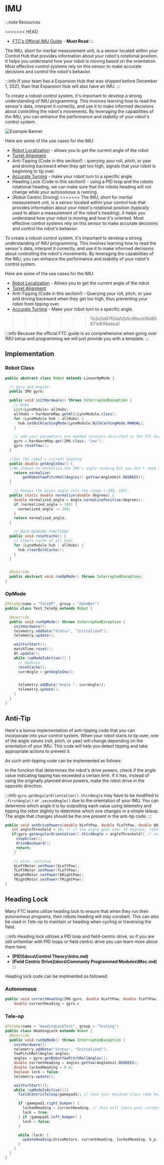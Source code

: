 # IMU

:::note Resources

<<<<<<< HEAD
- [FTC's Official IMU Guide](https://ftc-docs.firstinspires.org/en/latest/programming_resources/imu/imu.html) - **Must Read**
  :::

The IMU, short for inertial measurement unit, is a sensor located within your Control Hub that provides information about your robot's rotational position. It helps you understand how your robot is moving based on the orientation. Most effective control systems rely on this sensor to make accurate decisions and control the robot's behavior.

:::info
If your team has a Expansion Hub that was shipped before December 1, 2021, than that Expansion Hub will also have an IMU.
:::

To create a robust control system, it's important to develop a strong understanding of IMU programming. This involves learning how to read the sensor's data, interpret it correctly, and use it to make informed decisions about controlling the robot's movements. By leveraging the capabilities of the IMU, you can enhance the performance and stability of your robot's control system.

![Example Banner](C:\Users\green\OneDrive\Desktop\FTC-Tech-Toolbox\docs\assets\control-hub-axes.png)

Here are some of the use cases for the IMU:

- [Robot Localization](../odo/What%20is%20Localization.md) - allows you to get the current angle of the robot
- [Turret Alignment](../Commonly%20Programmed%20Modules/Turrets.md)
- Anti-Tipping (Code in this section!) - querying your roll, pitch, or yaw and driving backward when they get too high, signals that your robot is beginning to tip over.
- [Accurate Turning](../Commonly%20Programmed%20Modules/Tank.md) - make your robot turn to a specific angle.
- Heading Lock (Code in this section!) - using a PID loop and the robots rotational heading, we can make sure that the robots heading will not change while your autonomous is running.
- [Robot Centric Driving]
=======
The IMU, short for inertial measurement unit, is a sensor located within your control hub that provides information about your robot's rotational position (typically used to attain a measurement of the robot's heading). It helps you understand how your robot is moving and how it's oriented. Most effective control systems rely on this sensor to make accurate decisions and control the robot's behavior.

To create a robust control system, it's important to develop a strong understanding of IMU programming. This involves learning how to read the sensor's data, interpret it correctly, and use it to make informed decisions about controlling the robot's movements. By leveraging the capabilities of the IMU, you can enhance the performance and stability of your robot's control system.

Here are some of the use cases for the IMU: 
* [Robot Localization](../odo/What%20is%20Localization.md) - Allows you to get the current angle of the robot
* [Turret Alignment](../Commonly%20Programmed%20Modules/Turrets.md)
* Anti-Tipping (Code in this section!) - Querying your roll, pitch, or yaw and driving backward when they get too high, thus preventing your robot from tipping over. 
* [Accurate Turning](../Commonly%20Programmed%20Modules/Tank.md)  - Make your robot turn to a specific angle. 
>>>>>>> 7b3d3d67f0da12b5c98ecb16d80671e81f4ebba1

:::info
Because the official FTC guide is so comprehensive when going over IMU setup and programming we will just provide you with a template.
:::

## Implementation

### Robot Class

```java
public abstract class Robot extends LinearOpMode {

  // Gyro and Angles
  public IMU gyro;

  public void initHardware() throws InterruptedException {
    // Hubs
    List<LynxModule> allHubs;
    allHubs = hardwareMap.getAll(LynxModule.class);
    for (LynxModule hub : allHubs) {
      hub.setBulkCachingMode(LynxModule.BulkCachingMode.MANUAL);
    }

    // add your parameters are needed (process described in the FTC docs)
    gyro = hardwareMap.get(IMU.class, "imu");
    gyro.resetYaw();
  }

  //Get the robot's current heading
  public double getAngleImu() {
  //We choose to normalize the IMU's angle reading but you don't need to.
    return normalize(
        getRobotYawPitchRollAngles().getYaw(AngleUnit.DEGREES));
  }

    // Remaps the given angle into the range (-180, 180].
  public static double normalize(double degrees) {
    double normalized_angle = Angle.normalizePositive(degrees);
    if (normalized_angle > 180) {
      normalized_angle -= 360;
    }
    return normalized_angle;
  }

    // BULK-READING FUNCTIONS
  public void resetCache() {
    // Clears cache of all hubs
    for (LynxModule hub : allHubs) {
      hub.clearBulkCache();
    }
  }


  @Override
  public abstract void runOpMode() throws InterruptedException;
}
```

### OpMode

```java
@TeleOp(name = "TeleOP", group = "OdomBot")
public class Test_TeleOp extends Robot {

  @Override
  public void runOpMode() throws InterruptedException {
    initHardware();
    telemetry.addData("Status", "Initialized");
    telemetry.update();

    waitForStart();
    matchTime.reset();
    dt.update();
    while (opModeIsActive()) {
      // Updates
      resetCache();
      currAngle = getAngleImu();


      telemetry.addData("Angle ", currAngle));
      telemetry.update();
    }
  }
}
```

## Anti-Tip

Here's a bonus implementation of anti-tipping code that you can incorporate into your control system. When your robot starts to tip over, one of the angle values (roll, pitch, or yaw) will change depending on the orientation of your IMU. This code will help you detect tipping and take appropriate actions to prevent it.

As such anti-tipping code can be implemented as follows:

In the function that determines the robot's drive powers, check if the angle value indicating tipping has exceeded a certain limit. If it has, instead of using the originally planned drive powers, make the robot drive in the opposite direction.

:::info
`gyro.getAngularOrientation().thirdAngle` may have to be modified to `.firstAngle()` or `.secondAngle()` due to the orientation of your IMU. You can determine which angle it is by outputting each value using telemetry and tipping the robot slightly to determine which one changes in a simple teleop. The angle that changes should be the one present in the anti-tip code.
:::

```java
public void setDrivePowers(double bLeftPow, double fLeftPow, double bRightPow, double fRightPow) {
   int angleThreshold = 10; // if the angle goes over 10 degrees, robot drives backward
   if(gyro.getAngularOrientation().thirdAngle > angleThreshold){ // anti-tip
     stopDrive();
     driveBackward();
     return;
    }

    // else, continue
    bLeftMotor.setPower(bLeftPow);
    fLeftMotor.setPower(fLeftPow);
    bRightMotor.setPower(bRightPow);
    fRightMotor.setPower(fRightPow);
}
```

## Heading Lock

Many FTC teams utilize heading lock to ensure that when they run their autonomous programs, their robots heading will stay constant. This can also be used in Tele-op to maintain ur heading when cycling or traversing the field.

:::info
Heading lock utilizes a PID loop and field-centric drive, so if you are still unfamiliar with PID loops or field centric drive you can learn more about them here: 
* **[PID](docs\Control Theory\Intro.md)**
* **[Field Centric Drive](docs\Commonly Programmed Modules\Mec.md)**
:::

Heading lock code can be implmented as followed:

### Autonomous

```java
public void correctHeading(IMU gyro, double bLeftPow, double fLeftPow, double bRightPow, double fRightPow) {
    double currentHeading = gyro.c

```

### Tele-op

```java
@TeleOp(name = "HeadingLockTest", group = "Testing")
public class HeadingLock extends Robot {
  @Override
  public void runOpMode() throws InterruptedException {
    initHardware();
    telemetry.addData("Status", "Initialized");
    YawPitchRollAngles angles;
    angles = gyro.getRobotYawPitchRollAngles();
    double currentHeading = angles.getYaw(AngleUnit.DEGREES);
    double lockedHeading = 0.0;
    boolean lock = false;
    telemetry.update();

    waitForStart());
    while (opModeIsActive()){
      fieldCentricTeleop(gamepad1); // have your mecanum class code here

      if (gamepad1.right_bumper) {
        lockedHeading = currentHeading; // this will store your current robot heading as the locked heading
        lock = true;
      } if (gamepad1.left_bumper) {
        lock = false;
      }

      while (lock) {
        updateHeading(driveMotors, currentHeading, lockedHeading, k_p, k_i, k_d, HeadingLock); // have your pid loop update here
      }
    }
  }
}
```
